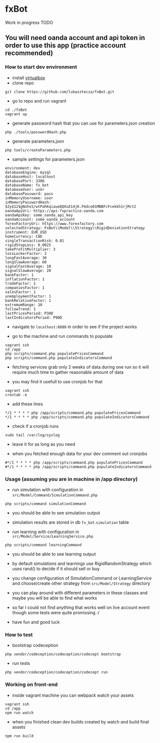 # fxBot
Work in progress
TODO

## You will need oanda account and api token in order to use this app (practice account recommended)

### How to start dev environment
- install [virtualbox](https://www.virtualbox.org/)
- clone repo
```
git clone https://github.com/lukasztecza/fxBot.git
```

- go to repo and run vagrant
```
cd ./fxBot
vagrant up
```

- generate password hash that you can use for parameters.json creation
```
php ./tools/passwordHash.php
```

- generate parameters.json
```
php tools/createParameters.php
```

- sample settings for parameters.json
```
environment: dev
databaseEngine: mysql
databaseHost: localhost
databasePort: 3306
databaseName: fx_bot
databaseUser: user
databasePassword: pass
inMemoryUsername: user
inMemoryPasswordHash: $2y$12$gNxhxS/wtPahKqiaueQQXuX14jK.F6dco01MBBFcFcekkh1rjMct2
oandaApiUri: https://api-fxpractice.oanda.com
oandaApiKey: some_oanda_api_key
oandaAccount: some_oanda_account
forexFactoryUri: https://www.forexfactory.com
selectedStrategy: FxBot\\Model\\Strategy\\RigidDeviationStrategy
instrument: EUR_USD
homeCurrency: CAD
singleTransactionRisk: 0.01
rigidStopLoss: 0.0025
takeProfitMultiplier: 3
lossLockerFactor: 2
longFastAverage: 30
longSlowAverage: 60
signalFastAverage: 10
signalSlowAverage: 20
bankFactor: 1
inflationFactor: 1
tradeFactor: 1
companiesFactor: 1
salesFactor: 1
unemploymentFactor: 1
bankRelativeFactor: 1
extremumRange: 10
followTrend: 1
lastPricesPeriod: P30D
lastIndicatorsPeriod: P90D
```

- navigate to `localhost:8080` in order to see if the project works

- go to the machine and run commands to populate
```
vagrant ssh
cd /app
php scripts/command.php populatePricesCommand
php scripts/command.php populateIndicatorsCommand
```

- fetching services grab only 2 weeks of data during one run so it will require much time to gather reasonable amount of data

- you may find it usefull to use cronjob for that
```
vagrant ssh
crontab -e
```

- add these lines
```
*/1 * * * * php /app/scripts/command.php populatePricesCommand
*/1 * * * * php /app/scripts/command.php populateIndicatorsCommand
```

- check if a cronjob runs
```
sudo tail /var/log/syslog
```

- leave it for as long as you need

- when you fetched enough data for your dev comment out cronjobs
```
#*/1 * * * * php /app/scripts/command.php populatePricesCommand
#*/1 * * * * php /app/scripts/command.php populateIndicatorsCommand
```

### Usage (assuming you are in machine in /app directory)
- run simulation with configuration in `src/Model/Command/SimulationCommand.php`
```
php scripts/command simulationCommand
```
- you should be able to see simulation output
- simulation results are stored in db `fx_bot`.`simulation` table

- run learning with configuration in `src/Model/Service/LearningService.php`
```
php scripts/command learningCommand
```
- you should be able to see learning output

- by default simulations and learnings use RigidRandomStrategy which uses rand() to decide if it should sell or buy
- you change configuration of SimulationCommand or LearningService and choose/create other strategy from `src/Model/Strategy` directory
- you can play around with different parameters in these classes and maybe you will be able to find what works
- so far I could not find anything that works well on live account event though some tests were quite promissing :/

- have fun and good luck

### How to test
- bootstrap codeception
```
php vendor/codeception/codeception/codecept bootstrap
```

- run tests
```
php vendor/codeception/codeception/codecept run
```

### Working on front-end
- inside vagrant machine you can webpack watch your assets
```
vagrant ssh
cd /app
npm run watch
```

- when you finished clean dev builds created by watch and build final assets
```
npm run build
```
